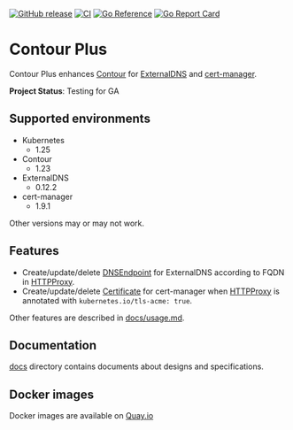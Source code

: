 [![GitHub release](https://img.shields.io/github/release/cybozu-go/contour-plus.svg?maxAge=60)][releases]
[![CI](https://github.com/cybozu-go/contour-plus/workflows/main/badge.svg)](https://github.com/cybozu-go/contour-plus/actions)
[![Go Reference](https://pkg.go.dev/badge/github.com/cybozu-go/contour-plus.svg)](https://pkg.go.dev/github.com/cybozu-go/contour-plus)
[![Go Report Card](https://goreportcard.com/badge/github.com/cybozu-go/contour-plus)](https://goreportcard.com/report/github.com/cybozu-go/contour-plus)

Contour Plus
============

Contour Plus enhances [Contour][] for [ExternalDNS][] and [cert-manager][].

**Project Status**: Testing for GA

Supported environments
----------------------

- Kubernetes
  - 1.25
- Contour
  - 1.23
- ExternalDNS
  - 0.12.2
- cert-manager
  - 1.9.1

Other versions may or may not work.

Features
--------

- Create/update/delete [DNSEndpoint][] for ExternalDNS according to FQDN in [HTTPProxy][].
- Create/update/delete [Certificate][] for cert-manager when [HTTPProxy][] is annotated with `kubernetes.io/tls-acme: true`.

Other features are described in [docs/usage.md](docs/usage.md).

Documentation
-------------

[docs](docs/) directory contains documents about designs and specifications.

[releases]: https://github.com/cybozu-go/contour-plus/releases
[godoc]: https://pkg.go.dev/github.com/cybozu-go/contour-plus
[Contour]: https://github.com/projectcontour/contour
[ExternalDNS]: https://github.com/kubernetes-sigs/external-dns
[cert-manager]: https://github.com/cert-manager/cert-manager
[HTTPProxy]: https://projectcontour.io/docs/v1.11.0/config/api/#projectcontour.io/v1.HTTPProxy
[DNSEndpoint]: https://github.com/kubernetes-sigs/external-dns/blob/master/docs/contributing/crd-source.md
[Certificate]: https://cert-manager.io/docs/reference/api-docs/#cert-manager.io/v1.Certificate

Docker images
-------------

Docker images are available on [Quay.io](https://quay.io/repository/cybozu/contour-plus)
